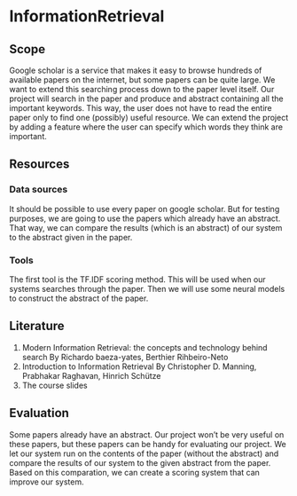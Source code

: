 # InformationRetrieval

## Scope

Google scholar is a service that makes it easy to browse hundreds of available papers on the internet, but some papers can be quite large. 
We want to extend this searching process down to the paper level itself. 
Our project will search in the paper and produce and abstract containing all the important keywords. 
This way, the user does not have to read the entire paper only to find one (possibly) useful resource. 
We can extend the project by adding a feature where the user can specify which words they think are important. 

## Resources

### Data sources

It should be possible to use every paper on google scholar. 
But for testing purposes, we are going to use the papers which already have an abstract. 
That way, we can compare the results (which is an abstract) of our system to the abstract given in the paper.

### Tools

The first tool is the TF.IDF scoring method. This will be used when our systems searches through the paper. 
Then we will use some neural models to construct the abstract of the paper.

## Literature

1.	Modern Information Retrieval: the concepts and technology behind search
By Richardo baeza-yates, Berthier Rihbeiro-Neto
2.	Introduction to Information Retrieval 
By Christopher D. Manning, Prabhakar Raghavan, Hinrich Schütze
3.	The course slides

## Evaluation

Some papers already have an abstract. Our project won’t be very useful on these papers, but these papers can be handy for evaluating our project. 
We let our system run on the contents of the paper (without the abstract) and compare the results of our system to the given abstract from the paper. 
Based on this comparation, we can create a scoring system that can improve our system.